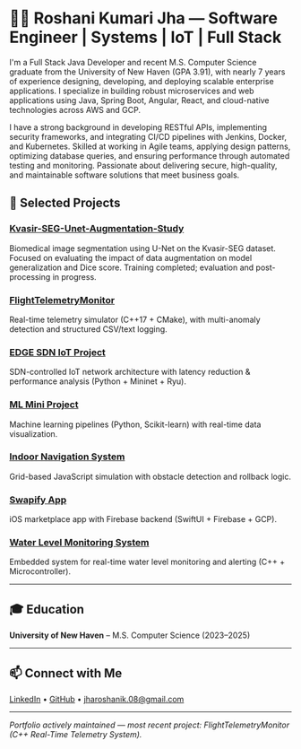 # 👩‍💻 Roshani Kumari Jha — Software Engineer | Systems | IoT | Full Stack

I'm a Full Stack Java Developer and recent M.S. Computer Science graduate from the University of New Haven (GPA 3.91), with nearly 7 years of experience designing, developing, and deploying scalable enterprise applications. I specialize in building robust microservices and web applications using Java, Spring Boot, Angular, React, and cloud-native technologies across AWS and GCP.

I have a strong background in developing RESTful APIs, implementing security frameworks, and integrating CI/CD pipelines with Jenkins, Docker, and Kubernetes. Skilled at working in Agile teams, applying design patterns, optimizing database queries, and ensuring performance through automated testing and monitoring. Passionate about delivering secure, high-quality, and maintainable software solutions that meet business goals.

## 🚀 Selected Projects

### [Kvasir-SEG-Unet-Augmentation-Study](https://github.com/enggRosh/Kvasir-SEG-Unet-Augmentation-Study-Project)
Biomedical image segmentation using U-Net on the Kvasir-SEG dataset. Focused on evaluating the impact of data augmentation on model generalization and Dice score. Training completed; evaluation and post-processing in progress.

### [FlightTelemetryMonitor](https://github.com/enggRosh/FlightTelemetryMonitor)  
Real-time telemetry simulator (C++17 + CMake), with multi-anomaly detection and structured CSV/text logging.

### [EDGE SDN IoT Project](https://github.com/enggRosh/Edge-SDN-IoT-Research)
SDN-controlled IoT network architecture with latency reduction & performance analysis (Python + Mininet + Ryu).

### [ML Mini Project](https://github.com/enggRosh/ML-Mini-Projects)  
Machine learning pipelines (Python, Scikit-learn) with real-time data visualization.

### [Indoor Navigation System](https://github.com/enggRosh/indoor-navigation-system)  
Grid-based JavaScript simulation with obstacle detection and rollback logic.

### [Swapify App](https://github.com/UNH-iOS-Spring2025/Swapify/tree/master/Swapify)  
iOS marketplace app with Firebase backend (SwiftUI + Firebase + GCP).

### [Water Level Monitoring System](https://github.com/enggRosh/Water-Level-Monitoring)
Embedded system for real-time water level monitoring and alerting (C++ + Microcontroller).

---

## 🎓 Education

**University of New Haven** – M.S. Computer Science (2023–2025)  

---

## 📫 Connect with Me

[LinkedIn](https://www.linkedin.com/in/enggroshani-jha/) • [GitHub](https://github.com/enggRosh) • jharoshanik.08@gmail.com

---

*Portfolio actively maintained — most recent project: FlightTelemetryMonitor (C++ Real-Time Telemetry System).*
